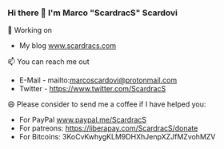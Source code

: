 ### Hi there 👋 I'm Marco "ScardracS" Scardovi

🔭 Working on
 - My blog www.scardracs.com
 
📫 You can reach me out
 - E-Mail - mailto:marcoscardovi@protonmail.com
 - Twitter - https://www.twitter.com/ScardracS
 
😄 Please consider to send me a coffee if I have helped you:
 - For PayPal www.paypal.me/ScardracS
 - For patreons: https://liberapay.com/ScardracS/donate
 - For Bitcoins: 3KoCvKwhygKLM9DHXhJenpXZJfMZvohMZV
<!--
**ScardracS/ScardracS** is a ✨ _special_ ✨ repository because its `README.md` (this file) appears on your GitHub profile.

Here are some ideas to get you started:

- 🔭 I’m currently working on ...
- 🌱 I’m currently learning ...
- 👯 I’m looking to collaborate on ...
- 🤔 I’m looking for help with ...
- 💬 Ask me about ...
- 📫 How to reach me: ...
- 😄 Pronouns: ...
- ⚡ Fun fact: ...
-->
